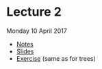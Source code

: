 # Lecture 2

Monday 10 April 2017

* [Notes](http://nbviewer.jupyter.org/github/wildtreetech/advanced-comp-2017/blob/master/03-neural-networks/lecture.ipynb)
* [Slides]()
* [Exercise](http://nbviewer.jupyter.org/github/wildtreetech/advanced-comp-2017/blob/master/02-trees/exercise.ipynb) (same as for trees)
